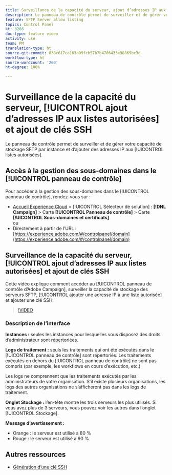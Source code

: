 ```yaml
---
title: Surveillance de la capacité du serveur, ajout d’adresses IP aux listes autorisées et ajout de clés SSH
description: Le panneau de contrôle permet de surveiller et de gérer votre capacité de stockage SFTP par instance et d’ajouter des adresses IP aux listes autorisées.
feature: SFTP Server allow listing
topics: Control Panel
kt: 3266
doc-type: feature video
activity: use
team: PM
translation-type: ht
source-git-commit: 838c617ca163a09fcb57b7b4706433e98869bc3d
workflow-type: ht
source-wordcount: '260'
ht-degree: 100%

---
```



# Surveillance de la capacité du serveur, [!UICONTROL ajout d’adresses IP aux listes autorisées] et ajout de clés SSH

Le panneau de contrôle permet de surveiller et de gérer votre capacité de stockage SFTP par instance et d’ajouter des adresses IP aux [!UICONTROL listes autorisées].

## Accès à la gestion des sous-domaines dans le [!UICONTROL panneau de contrôle]

Pour accéder à la gestion des sous-domaines dans le [!UICONTROL panneau de contrôle], rendez-vous sur :

* [Accueil Experience Cloud](https://experience.adobe.com/#/home) > [!UICONTROL Sélecteur de solution] : **[!DNL Campaign]** > Carte **[!UICONTROL Panneau de contrôle]** > Carte **[!UICONTROL Sous-domaines et certificats]**\
   ou
* Directement à partir de l’URL : [https://experience.adobe.com/#/controlpanel/domain](https://experience.adobe.com/#/controlpanel/domain)

## Surveillance de la capacité du serveur, [!UICONTROL ajout d’adresses IP aux listes autorisées] et ajout de clés SSH

Cette vidéo explique comment accéder au [!UICONTROL panneau de contrôle d’Adobe Campaign], surveiller la capacité de stockage des serveurs SFTP, [!UICONTROL ajouter une adresse IP à une liste autorisée] et ajouter une clé SSH.

>[!VIDEO](https://video.tv.adobe.com/v/27270?quality=12&captions=fre_fr)

### Description de l’interface

**Instances :** seules les instances pour lesquelles vous disposez des droits d’administrateur sont répertoriées.

**Logs de traitement :** seuls les traitements qui ont été exécutés dans le [!UICONTROL panneau de contrôle] sont répertoriés. Les traitements exécutés en dehors du [!UICONTROL panneau de contrôle] ne sont pas compris (par exemple, les workflows en cours d’exécution, etc.)

Les logs ne comprennent que les traitements exécutés par les administrateurs de votre organisation. S’il existe plusieurs organisations, les logs des autres organisations ne s’afficheront pas dans les logs de traitement.

**Onglet Stockage :** l’en-tête montre les trois serveurs les plus utilisés. Si vous avez plus de 3 serveurs, vous pouvez voir les autres dans l’onglet [!UICONTROL Stockage].

**Message d’avertissement :**

* Orange : le serveur est utilisé à 80 %
* Rouge : le serveur est utilisé à 90 %

## Autres ressources

* [Génération d’une clé SSH](/help/monitoring-campaign-classic/control-panel/generate-ssh-key.md)
